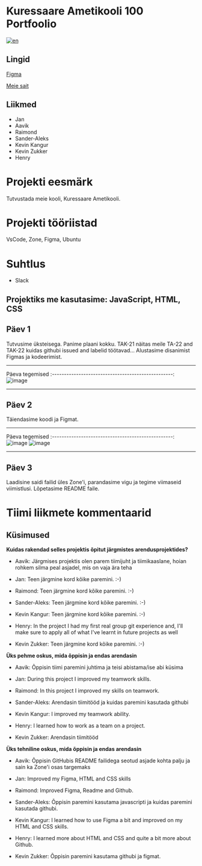 # Kuressaare Ametikooli 100 Portfoolio
[![en](https://img.shields.io/badge/lang-en-red.svg)](https://github.com/sander-aleks/KAK100Portfolio/blob/master/README.md)


## Lingid
[Figma](https://www.figma.com/file/A7QbEvQccutgwBl1vWuL6v/KAK100PORTFOOLIO-team-library?node-id=0%3A1)

[Meie sait](https://tak21aavik.itmajakas.ee/KAK100/contacts.html)

## Liikmed

- Jan
- Aavik
- Raimond
- Sander-Aleks
- Kevin Kangur
- Kevin Zukker
- Henry

# Projekti eesmärk
Tutvustada meie kooli, Kuressaare Ametikooli.

# Projekti tööriistad

VsCode, Zone, Figma, Ubuntu

# Suhtlus 

- Slack

## Projektiks me kasutasime: JavaScript, HTML, CSS

## Päev 1
Tutvusime üksteisega.
Panime plaani kokku.
TAK-21 näitas meile TA-22 and TAK-22 kuidas githubi issued and labelid töötavad...
Alustasime disanimist Figmas ja kodeerimist.

-----------------------------------------------------------------
Päeva              tegemised
:--------------------------------------------------:
![image](https://user-images.githubusercontent.com/91154227/199925447-c785cd37-8d2a-4e82-ac88-da7b49cdb60f.jpg)



-------------------------------------------


## Päev 2
Täiendasime koodi ja Figmat.

-----------------------------------------------------------------
Päeva              tegemised
:--------------------------------------------------:
![image](https://user-images.githubusercontent.com/113008169/199742963-ec59a05b-598d-45b8-9ae1-13ca2331ee40.png) ![image](https://user-images.githubusercontent.com/113008169/199743004-c318f370-c8ff-4e54-8f82-50ecdd6da6b5.png)



-------------------------------------------

## Päev 3
Laadisine saidi failid üles Zone'i, parandasime vigu ja tegime viimaseid viimistlusi.
Lõpetasime README faile.

# Tiimi liikmete kommentaarid

## Küsimused 
**Kuidas rakendad selles projektis õpitut järgmistes arendusprojektides?**
- Aavik:	 Järgmises projektis olen parem tiimijuht ja tiimikaaslane, hoian rohkem silma peal asjadel, mis on vaja ära teha

- Jan: Teen järgmine kord kõike paremini. :-)

- Raimond: Teen järgmine kord kõike paremini. :-)	 

- Sander-Aleks:	 Teen järgmine kord kõike paremini. :-)	

- Kevin Kangur:	 Teen järgmine kord kõike paremini. :-)	

- Henry: 	In the project I had my first real group git experience and, I'll make sure to apply all of what I've learnt in future projects as well

- Kevin Zukker:	Teen järgmine kord kõike paremini. :-)	

**Üks pehme oskus, mida õppisin ja endas arendasin**
- Aavik: Õppisin tiimi paremini juhtima ja teisi abistama/ise abi küsima

- Jan: During this project I improved my teamwork skills.

- Raimond: In this project I improved my skills on teamwork.	 

- Sander-Aleks:	 Arendasin tiimitööd ja kuidas paremini kasutada githubi	

- Kevin Kangur:	 	I improved my teamwork ability.

- Henry:	I learned how to work as a team on a project.

- Kevin Zukker:	Arendasin tiimitööd

**Üks tehniline oskus, mida õppisin ja endas arendasin**
- Aavik: Õppisin GitHubis README failidega seotud asjade kohta palju ja sain ka Zone'i osas targemaks 

- Jan:  Improved my Figma, HTML and CSS skills

- Raimond: Improved Figma, Readme and Github.	 

- Sander-Aleks:	 Õppisin paremini kasutama javascripti ja kuidas paremini kasutada githubi.

- Kevin Kangur:	 	I learned how to use Figma a bit and improved on my HTML and CSS skills. 

- Henry:	 I learned more about HTML and CSS and quite a bit more about Github. 

- Kevin Zukker:	Õppisin paremini kasutama githubi ja figmat.
